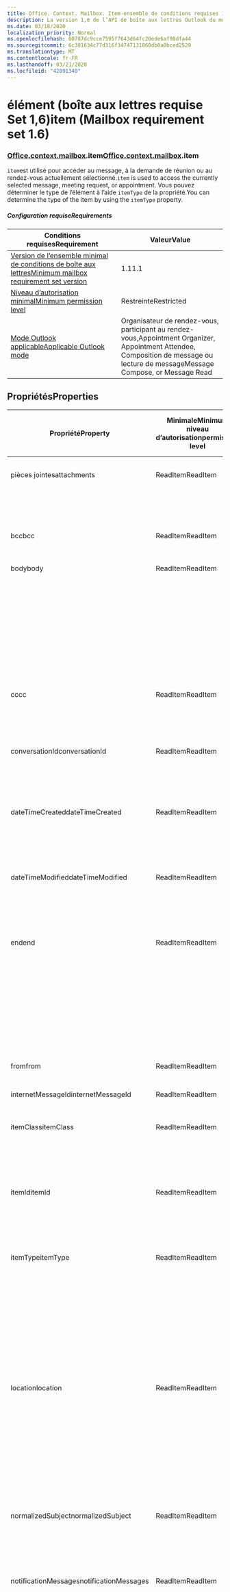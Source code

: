 ```yaml
---
title: Office. Context. Mailbox. Item-ensemble de conditions requises 1,6
description: La version 1,6 de l’API de boîte aux lettres Outlook du modèle objet d’élément.
ms.date: 03/18/2020
localization_priority: Normal
ms.openlocfilehash: 60787dc9cce7595f7643d64fc20ede6af98dfa44
ms.sourcegitcommit: 6c381634c77d316f34747131860db0a0bced2529
ms.translationtype: MT
ms.contentlocale: fr-FR
ms.lasthandoff: 03/21/2020
ms.locfileid: "42891340"
---
```

# <a name="item-mailbox-requirement-set-16"></a><span data-ttu-id="74478-103">élément (boîte aux lettres requise Set 1,6)</span><span class="sxs-lookup"><span data-stu-id="74478-103">item (Mailbox requirement set 1.6)</span></span>

### <a name="officecontextmailboxitem"></a><span data-ttu-id="74478-104">[Office](office.md)[.context](office.context.md)[.mailbox](office.context.mailbox.md).item</span><span class="sxs-lookup"><span data-stu-id="74478-104">[Office](office.md)[.context](office.context.md)[.mailbox](office.context.mailbox.md).item</span></span>

<span data-ttu-id="74478-105">`item`est utilisé pour accéder au message, à la demande de réunion ou au rendez-vous actuellement sélectionné.</span><span class="sxs-lookup"><span data-stu-id="74478-105">`item` is used to access the currently selected message, meeting request, or appointment.</span></span> <span data-ttu-id="74478-106">Vous pouvez déterminer le type de l’élément à l’aide `itemType` de la propriété.</span><span class="sxs-lookup"><span data-stu-id="74478-106">You can determine the type of the item by using the `itemType` property.</span></span>

##### <a name="requirements"></a><span data-ttu-id="74478-107">Configuration requise</span><span class="sxs-lookup"><span data-stu-id="74478-107">Requirements</span></span>

|<span data-ttu-id="74478-108">Conditions requises</span><span class="sxs-lookup"><span data-stu-id="74478-108">Requirement</span></span>|<span data-ttu-id="74478-109">Valeur</span><span class="sxs-lookup"><span data-stu-id="74478-109">Value</span></span>|
|---|---|
|[<span data-ttu-id="74478-110">Version de l’ensemble minimal de conditions de boîte aux lettres</span><span class="sxs-lookup"><span data-stu-id="74478-110">Minimum mailbox requirement set version</span></span>](../../requirement-sets/outlook-api-requirement-sets.md)|<span data-ttu-id="74478-111">1.1</span><span class="sxs-lookup"><span data-stu-id="74478-111">1.1</span></span>|
|[<span data-ttu-id="74478-112">Niveau d’autorisation minimal</span><span class="sxs-lookup"><span data-stu-id="74478-112">Minimum permission level</span></span>](../../../outlook/understanding-outlook-add-in-permissions.md)|<span data-ttu-id="74478-113">Restreinte</span><span class="sxs-lookup"><span data-stu-id="74478-113">Restricted</span></span>|
|[<span data-ttu-id="74478-114">Mode Outlook applicable</span><span class="sxs-lookup"><span data-stu-id="74478-114">Applicable Outlook mode</span></span>](../../../outlook/outlook-add-ins-overview.md#extension-points)|<span data-ttu-id="74478-115">Organisateur de rendez-vous, participant au rendez-vous,</span><span class="sxs-lookup"><span data-stu-id="74478-115">Appointment Organizer, Appointment Attendee,</span></span><br><span data-ttu-id="74478-116">Composition de message ou lecture de message</span><span class="sxs-lookup"><span data-stu-id="74478-116">Message Compose, or Message Read</span></span>|

## <a name="properties"></a><span data-ttu-id="74478-117">Propriétés</span><span class="sxs-lookup"><span data-stu-id="74478-117">Properties</span></span>

| <span data-ttu-id="74478-118">Propriété</span><span class="sxs-lookup"><span data-stu-id="74478-118">Property</span></span> | <span data-ttu-id="74478-119">Minimale</span><span class="sxs-lookup"><span data-stu-id="74478-119">Minimum</span></span><br><span data-ttu-id="74478-120">niveau d’autorisation</span><span class="sxs-lookup"><span data-stu-id="74478-120">permission level</span></span> | <span data-ttu-id="74478-121">Détails par mode</span><span class="sxs-lookup"><span data-stu-id="74478-121">Details by mode</span></span> | <span data-ttu-id="74478-122">Type de retour</span><span class="sxs-lookup"><span data-stu-id="74478-122">Return type</span></span> | <span data-ttu-id="74478-123">Minimale</span><span class="sxs-lookup"><span data-stu-id="74478-123">Minimum</span></span><br><span data-ttu-id="74478-124">ensemble de conditions requises</span><span class="sxs-lookup"><span data-stu-id="74478-124">requirement set</span></span> |
|---|---|---|---|:---:|
| <span data-ttu-id="74478-125">pièces jointes</span><span class="sxs-lookup"><span data-stu-id="74478-125">attachments</span></span> | <span data-ttu-id="74478-126">ReadItem</span><span class="sxs-lookup"><span data-stu-id="74478-126">ReadItem</span></span> | [<span data-ttu-id="74478-127">Participant à un rendez-vous</span><span class="sxs-lookup"><span data-stu-id="74478-127">Appointment Attendee</span></span>](/javascript/api/outlook/office.appointmentread?view=outlook-js-1.6#attachments) | <span data-ttu-id="74478-128">Array.<[AttachmentDetails](/javascript/api/outlook/office.attachmentdetails)></span><span class="sxs-lookup"><span data-stu-id="74478-128">Array.<[AttachmentDetails](/javascript/api/outlook/office.attachmentdetails)></span></span> | [<span data-ttu-id="74478-129">1.1</span><span class="sxs-lookup"><span data-stu-id="74478-129">1.1</span></span>](../requirement-set-1.1/outlook-requirement-set-1.1.md) |
| | | [<span data-ttu-id="74478-130">Lecture de message</span><span class="sxs-lookup"><span data-stu-id="74478-130">Message Read</span></span>](/javascript/api/outlook/office.messageread?view=outlook-js-1.6#attachments) | <span data-ttu-id="74478-131">Array.<[AttachmentDetails](/javascript/api/outlook/office.attachmentdetails)></span><span class="sxs-lookup"><span data-stu-id="74478-131">Array.<[AttachmentDetails](/javascript/api/outlook/office.attachmentdetails)></span></span> | [<span data-ttu-id="74478-132">1.1</span><span class="sxs-lookup"><span data-stu-id="74478-132">1.1</span></span>](../requirement-set-1.1/outlook-requirement-set-1.1.md) |
| <span data-ttu-id="74478-133">bcc</span><span class="sxs-lookup"><span data-stu-id="74478-133">bcc</span></span> | <span data-ttu-id="74478-134">ReadItem</span><span class="sxs-lookup"><span data-stu-id="74478-134">ReadItem</span></span> | [<span data-ttu-id="74478-135">Composition de message</span><span class="sxs-lookup"><span data-stu-id="74478-135">Message Compose</span></span>](/javascript/api/outlook/office.messagecompose?view=outlook-js-1.6#bcc) | [<span data-ttu-id="74478-136">Destinataires</span><span class="sxs-lookup"><span data-stu-id="74478-136">Recipients</span></span>](/javascript/api/outlook/office.recipients) | [<span data-ttu-id="74478-137">1.1</span><span class="sxs-lookup"><span data-stu-id="74478-137">1.1</span></span>](../requirement-set-1.1/outlook-requirement-set-1.1.md) |
| <span data-ttu-id="74478-138">body</span><span class="sxs-lookup"><span data-stu-id="74478-138">body</span></span> | <span data-ttu-id="74478-139">ReadItem</span><span class="sxs-lookup"><span data-stu-id="74478-139">ReadItem</span></span> | [<span data-ttu-id="74478-140">Organisateur de rendez-vous</span><span class="sxs-lookup"><span data-stu-id="74478-140">Appointment Organizer</span></span>](/javascript/api/outlook/office.appointmentcompose?view=outlook-js-1.6#body) | [<span data-ttu-id="74478-141">Corps</span><span class="sxs-lookup"><span data-stu-id="74478-141">Body</span></span>](/javascript/api/outlook/office.body) | [<span data-ttu-id="74478-142">1.1</span><span class="sxs-lookup"><span data-stu-id="74478-142">1.1</span></span>](../requirement-set-1.1/outlook-requirement-set-1.1.md) |
| | | [<span data-ttu-id="74478-143">Participant à un rendez-vous</span><span class="sxs-lookup"><span data-stu-id="74478-143">Appointment Attendee</span></span>](/javascript/api/outlook/office.appointmentread?view=outlook-js-1.6#body) | [<span data-ttu-id="74478-144">Corps</span><span class="sxs-lookup"><span data-stu-id="74478-144">Body</span></span>](/javascript/api/outlook/office.body) | [<span data-ttu-id="74478-145">1.1</span><span class="sxs-lookup"><span data-stu-id="74478-145">1.1</span></span>](../requirement-set-1.1/outlook-requirement-set-1.1.md) |
| | | [<span data-ttu-id="74478-146">Composition de message</span><span class="sxs-lookup"><span data-stu-id="74478-146">Message Compose</span></span>](/javascript/api/outlook/office.messagecompose?view=outlook-js-1.6#body) | [<span data-ttu-id="74478-147">Corps</span><span class="sxs-lookup"><span data-stu-id="74478-147">Body</span></span>](/javascript/api/outlook/office.body) | [<span data-ttu-id="74478-148">1.1</span><span class="sxs-lookup"><span data-stu-id="74478-148">1.1</span></span>](../requirement-set-1.1/outlook-requirement-set-1.1.md) |
| | | [<span data-ttu-id="74478-149">Lecture de message</span><span class="sxs-lookup"><span data-stu-id="74478-149">Message Read</span></span>](/javascript/api/outlook/office.messageread?view=outlook-js-1.6#body) | [<span data-ttu-id="74478-150">Corps</span><span class="sxs-lookup"><span data-stu-id="74478-150">Body</span></span>](/javascript/api/outlook/office.body) | [<span data-ttu-id="74478-151">1.1</span><span class="sxs-lookup"><span data-stu-id="74478-151">1.1</span></span>](../requirement-set-1.1/outlook-requirement-set-1.1.md) |
| <span data-ttu-id="74478-152">cc</span><span class="sxs-lookup"><span data-stu-id="74478-152">cc</span></span> | <span data-ttu-id="74478-153">ReadItem</span><span class="sxs-lookup"><span data-stu-id="74478-153">ReadItem</span></span> | [<span data-ttu-id="74478-154">Composition de message</span><span class="sxs-lookup"><span data-stu-id="74478-154">Message Compose</span></span>](/javascript/api/outlook/office.messagecompose?view=outlook-js-1.6#cc) | [<span data-ttu-id="74478-155">Destinataires</span><span class="sxs-lookup"><span data-stu-id="74478-155">Recipients</span></span>](/javascript/api/outlook/office.recipients) | [<span data-ttu-id="74478-156">1.1</span><span class="sxs-lookup"><span data-stu-id="74478-156">1.1</span></span>](../requirement-set-1.1/outlook-requirement-set-1.1.md) |
| | | [<span data-ttu-id="74478-157">Lecture de message</span><span class="sxs-lookup"><span data-stu-id="74478-157">Message Read</span></span>](/javascript/api/outlook/office.messageread?view=outlook-js-1.6#cc) | <span data-ttu-id="74478-158">Tableau. <[EmailAddressDetails](/javascript/api/outlook/office.emailaddressdetails)></span><span class="sxs-lookup"><span data-stu-id="74478-158">Array.<[EmailAddressDetails](/javascript/api/outlook/office.emailaddressdetails)></span></span> | [<span data-ttu-id="74478-159">1.1</span><span class="sxs-lookup"><span data-stu-id="74478-159">1.1</span></span>](../requirement-set-1.1/outlook-requirement-set-1.1.md) |
| <span data-ttu-id="74478-160">conversationId</span><span class="sxs-lookup"><span data-stu-id="74478-160">conversationId</span></span> | <span data-ttu-id="74478-161">ReadItem</span><span class="sxs-lookup"><span data-stu-id="74478-161">ReadItem</span></span> | [<span data-ttu-id="74478-162">Composition de message</span><span class="sxs-lookup"><span data-stu-id="74478-162">Message Compose</span></span>](/javascript/api/outlook/office.messagecompose?view=outlook-js-1.6#conversationid) | <span data-ttu-id="74478-163">String</span><span class="sxs-lookup"><span data-stu-id="74478-163">String</span></span> | [<span data-ttu-id="74478-164">1.1</span><span class="sxs-lookup"><span data-stu-id="74478-164">1.1</span></span>](../requirement-set-1.1/outlook-requirement-set-1.1.md) |
| | | [<span data-ttu-id="74478-165">Lecture de message</span><span class="sxs-lookup"><span data-stu-id="74478-165">Message Read</span></span>](/javascript/api/outlook/office.messageread?view=outlook-js-1.6#conversationid) | <span data-ttu-id="74478-166">String</span><span class="sxs-lookup"><span data-stu-id="74478-166">String</span></span> | [<span data-ttu-id="74478-167">1.1</span><span class="sxs-lookup"><span data-stu-id="74478-167">1.1</span></span>](../requirement-set-1.1/outlook-requirement-set-1.1.md) |
| <span data-ttu-id="74478-168">dateTimeCreated</span><span class="sxs-lookup"><span data-stu-id="74478-168">dateTimeCreated</span></span> | <span data-ttu-id="74478-169">ReadItem</span><span class="sxs-lookup"><span data-stu-id="74478-169">ReadItem</span></span> | [<span data-ttu-id="74478-170">Participant à un rendez-vous</span><span class="sxs-lookup"><span data-stu-id="74478-170">Appointment Attendee</span></span>](/javascript/api/outlook/office.appointmentread?view=outlook-js-1.6#datetimecreated) | <span data-ttu-id="74478-171">Date</span><span class="sxs-lookup"><span data-stu-id="74478-171">Date</span></span> | [<span data-ttu-id="74478-172">1.1</span><span class="sxs-lookup"><span data-stu-id="74478-172">1.1</span></span>](../requirement-set-1.1/outlook-requirement-set-1.1.md) |
| | | [<span data-ttu-id="74478-173">Lecture de message</span><span class="sxs-lookup"><span data-stu-id="74478-173">Message Read</span></span>](/javascript/api/outlook/office.messageread?view=outlook-js-1.6#datetimecreated) | <span data-ttu-id="74478-174">Date</span><span class="sxs-lookup"><span data-stu-id="74478-174">Date</span></span> | [<span data-ttu-id="74478-175">1.1</span><span class="sxs-lookup"><span data-stu-id="74478-175">1.1</span></span>](../requirement-set-1.1/outlook-requirement-set-1.1.md) |
| <span data-ttu-id="74478-176">dateTimeModified</span><span class="sxs-lookup"><span data-stu-id="74478-176">dateTimeModified</span></span> | <span data-ttu-id="74478-177">ReadItem</span><span class="sxs-lookup"><span data-stu-id="74478-177">ReadItem</span></span> | [<span data-ttu-id="74478-178">Participant à un rendez-vous</span><span class="sxs-lookup"><span data-stu-id="74478-178">Appointment Attendee</span></span>](/javascript/api/outlook/office.appointmentread?view=outlook-js-1.6#datetimemodified) | <span data-ttu-id="74478-179">Date</span><span class="sxs-lookup"><span data-stu-id="74478-179">Date</span></span> | [<span data-ttu-id="74478-180">1.1</span><span class="sxs-lookup"><span data-stu-id="74478-180">1.1</span></span>](../requirement-set-1.1/outlook-requirement-set-1.1.md) |
| | | [<span data-ttu-id="74478-181">Lecture de message</span><span class="sxs-lookup"><span data-stu-id="74478-181">Message Read</span></span>](/javascript/api/outlook/office.messageread?view=outlook-js-1.6#datetimemodified) | <span data-ttu-id="74478-182">Date</span><span class="sxs-lookup"><span data-stu-id="74478-182">Date</span></span> | [<span data-ttu-id="74478-183">1.1</span><span class="sxs-lookup"><span data-stu-id="74478-183">1.1</span></span>](../requirement-set-1.1/outlook-requirement-set-1.1.md) |
| <span data-ttu-id="74478-184">end</span><span class="sxs-lookup"><span data-stu-id="74478-184">end</span></span> | <span data-ttu-id="74478-185">ReadItem</span><span class="sxs-lookup"><span data-stu-id="74478-185">ReadItem</span></span> | [<span data-ttu-id="74478-186">Organisateur de rendez-vous</span><span class="sxs-lookup"><span data-stu-id="74478-186">Appointment Organizer</span></span>](/javascript/api/outlook/office.appointmentcompose?view=outlook-js-1.6#end) | [<span data-ttu-id="74478-187">Time</span><span class="sxs-lookup"><span data-stu-id="74478-187">Time</span></span>](/javascript/api/outlook/office.time) | [<span data-ttu-id="74478-188">1.1</span><span class="sxs-lookup"><span data-stu-id="74478-188">1.1</span></span>](../requirement-set-1.1/outlook-requirement-set-1.1.md) |
| | | [<span data-ttu-id="74478-189">Participant à un rendez-vous</span><span class="sxs-lookup"><span data-stu-id="74478-189">Appointment Attendee</span></span>](/javascript/api/outlook/office.appointmentread?view=outlook-js-1.6#end) | <span data-ttu-id="74478-190">Date</span><span class="sxs-lookup"><span data-stu-id="74478-190">Date</span></span> | [<span data-ttu-id="74478-191">1.1</span><span class="sxs-lookup"><span data-stu-id="74478-191">1.1</span></span>](../requirement-set-1.1/outlook-requirement-set-1.1.md) |
| | | [<span data-ttu-id="74478-192">Lecture de message</span><span class="sxs-lookup"><span data-stu-id="74478-192">Message Read</span></span>](/javascript/api/outlook/office.messageread?view=outlook-js-1.6#end)<br><span data-ttu-id="74478-193">(Demande de réunion)</span><span class="sxs-lookup"><span data-stu-id="74478-193">(Meeting Request)</span></span> | <span data-ttu-id="74478-194">Date</span><span class="sxs-lookup"><span data-stu-id="74478-194">Date</span></span> | [<span data-ttu-id="74478-195">1.1</span><span class="sxs-lookup"><span data-stu-id="74478-195">1.1</span></span>](../requirement-set-1.1/outlook-requirement-set-1.1.md) |
| <span data-ttu-id="74478-196">from</span><span class="sxs-lookup"><span data-stu-id="74478-196">from</span></span> | <span data-ttu-id="74478-197">ReadItem</span><span class="sxs-lookup"><span data-stu-id="74478-197">ReadItem</span></span> | [<span data-ttu-id="74478-198">Lecture de message</span><span class="sxs-lookup"><span data-stu-id="74478-198">Message Read</span></span>](/javascript/api/outlook/office.messageread?view=outlook-js-1.6#from) | [<span data-ttu-id="74478-199">EmailAddressDetails</span><span class="sxs-lookup"><span data-stu-id="74478-199">EmailAddressDetails</span></span>](/javascript/api/outlook/office.emailaddressdetails) | [<span data-ttu-id="74478-200">1.1</span><span class="sxs-lookup"><span data-stu-id="74478-200">1.1</span></span>](../requirement-set-1.1/outlook-requirement-set-1.1.md) |
| <span data-ttu-id="74478-201">internetMessageId</span><span class="sxs-lookup"><span data-stu-id="74478-201">internetMessageId</span></span> | <span data-ttu-id="74478-202">ReadItem</span><span class="sxs-lookup"><span data-stu-id="74478-202">ReadItem</span></span> | [<span data-ttu-id="74478-203">Lecture de message</span><span class="sxs-lookup"><span data-stu-id="74478-203">Message Read</span></span>](/javascript/api/outlook/office.messageread?view=outlook-js-1.6#internetmessageid) | <span data-ttu-id="74478-204">String</span><span class="sxs-lookup"><span data-stu-id="74478-204">String</span></span> | [<span data-ttu-id="74478-205">1.1</span><span class="sxs-lookup"><span data-stu-id="74478-205">1.1</span></span>](../requirement-set-1.1/outlook-requirement-set-1.1.md) |
| <span data-ttu-id="74478-206">itemClass</span><span class="sxs-lookup"><span data-stu-id="74478-206">itemClass</span></span> | <span data-ttu-id="74478-207">ReadItem</span><span class="sxs-lookup"><span data-stu-id="74478-207">ReadItem</span></span> | [<span data-ttu-id="74478-208">Participant à un rendez-vous</span><span class="sxs-lookup"><span data-stu-id="74478-208">Appointment Attendee</span></span>](/javascript/api/outlook/office.appointmentread?view=outlook-js-1.6#itemclass) | <span data-ttu-id="74478-209">String</span><span class="sxs-lookup"><span data-stu-id="74478-209">String</span></span> | [<span data-ttu-id="74478-210">1.1</span><span class="sxs-lookup"><span data-stu-id="74478-210">1.1</span></span>](../requirement-set-1.1/outlook-requirement-set-1.1.md) |
| | | [<span data-ttu-id="74478-211">Lecture de message</span><span class="sxs-lookup"><span data-stu-id="74478-211">Message Read</span></span>](/javascript/api/outlook/office.messageread?view=outlook-js-1.6#itemclass) | <span data-ttu-id="74478-212">String</span><span class="sxs-lookup"><span data-stu-id="74478-212">String</span></span> | [<span data-ttu-id="74478-213">1.1</span><span class="sxs-lookup"><span data-stu-id="74478-213">1.1</span></span>](../requirement-set-1.1/outlook-requirement-set-1.1.md) |
| <span data-ttu-id="74478-214">itemId</span><span class="sxs-lookup"><span data-stu-id="74478-214">itemId</span></span> | <span data-ttu-id="74478-215">ReadItem</span><span class="sxs-lookup"><span data-stu-id="74478-215">ReadItem</span></span> | [<span data-ttu-id="74478-216">Participant à un rendez-vous</span><span class="sxs-lookup"><span data-stu-id="74478-216">Appointment Attendee</span></span>](/javascript/api/outlook/office.appointmentread?view=outlook-js-1.6#itemid) | <span data-ttu-id="74478-217">String</span><span class="sxs-lookup"><span data-stu-id="74478-217">String</span></span> | [<span data-ttu-id="74478-218">1.1</span><span class="sxs-lookup"><span data-stu-id="74478-218">1.1</span></span>](../requirement-set-1.1/outlook-requirement-set-1.1.md) |
| | | [<span data-ttu-id="74478-219">Lecture de message</span><span class="sxs-lookup"><span data-stu-id="74478-219">Message Read</span></span>](/javascript/api/outlook/office.messageread?view=outlook-js-1.6#itemid) | <span data-ttu-id="74478-220">String</span><span class="sxs-lookup"><span data-stu-id="74478-220">String</span></span> | [<span data-ttu-id="74478-221">1.1</span><span class="sxs-lookup"><span data-stu-id="74478-221">1.1</span></span>](../requirement-set-1.1/outlook-requirement-set-1.1.md) |
| <span data-ttu-id="74478-222">itemType</span><span class="sxs-lookup"><span data-stu-id="74478-222">itemType</span></span> | <span data-ttu-id="74478-223">ReadItem</span><span class="sxs-lookup"><span data-stu-id="74478-223">ReadItem</span></span> | [<span data-ttu-id="74478-224">Organisateur de rendez-vous</span><span class="sxs-lookup"><span data-stu-id="74478-224">Appointment Organizer</span></span>](/javascript/api/outlook/office.appointmentcompose?view=outlook-js-1.6#itemtype) | [<span data-ttu-id="74478-225">MailboxEnums. ItemType</span><span class="sxs-lookup"><span data-stu-id="74478-225">MailboxEnums.ItemType</span></span>](/javascript/api/outlook/office.mailboxenums.itemtype) | [<span data-ttu-id="74478-226">1.1</span><span class="sxs-lookup"><span data-stu-id="74478-226">1.1</span></span>](../requirement-set-1.1/outlook-requirement-set-1.1.md) |
| | | [<span data-ttu-id="74478-227">Participant à un rendez-vous</span><span class="sxs-lookup"><span data-stu-id="74478-227">Appointment Attendee</span></span>](/javascript/api/outlook/office.appointmentread?view=outlook-js-1.6#itemtype) | [<span data-ttu-id="74478-228">MailboxEnums. ItemType</span><span class="sxs-lookup"><span data-stu-id="74478-228">MailboxEnums.ItemType</span></span>](/javascript/api/outlook/office.mailboxenums.itemtype) | [<span data-ttu-id="74478-229">1.1</span><span class="sxs-lookup"><span data-stu-id="74478-229">1.1</span></span>](../requirement-set-1.1/outlook-requirement-set-1.1.md) |
| | | [<span data-ttu-id="74478-230">Composition de message</span><span class="sxs-lookup"><span data-stu-id="74478-230">Message Compose</span></span>](/javascript/api/outlook/office.messagecompose?view=outlook-js-1.6#itemtype) | [<span data-ttu-id="74478-231">MailboxEnums. ItemType</span><span class="sxs-lookup"><span data-stu-id="74478-231">MailboxEnums.ItemType</span></span>](/javascript/api/outlook/office.mailboxenums.itemtype) | [<span data-ttu-id="74478-232">1.1</span><span class="sxs-lookup"><span data-stu-id="74478-232">1.1</span></span>](../requirement-set-1.1/outlook-requirement-set-1.1.md) |
| | | [<span data-ttu-id="74478-233">Lecture de message</span><span class="sxs-lookup"><span data-stu-id="74478-233">Message Read</span></span>](/javascript/api/outlook/office.messageread?view=outlook-js-1.6#itemtype) | [<span data-ttu-id="74478-234">MailboxEnums. ItemType</span><span class="sxs-lookup"><span data-stu-id="74478-234">MailboxEnums.ItemType</span></span>](/javascript/api/outlook/office.mailboxenums.itemtype) | [<span data-ttu-id="74478-235">1.1</span><span class="sxs-lookup"><span data-stu-id="74478-235">1.1</span></span>](../requirement-set-1.1/outlook-requirement-set-1.1.md) |
| <span data-ttu-id="74478-236">location</span><span class="sxs-lookup"><span data-stu-id="74478-236">location</span></span> | <span data-ttu-id="74478-237">ReadItem</span><span class="sxs-lookup"><span data-stu-id="74478-237">ReadItem</span></span> | [<span data-ttu-id="74478-238">Organisateur de rendez-vous</span><span class="sxs-lookup"><span data-stu-id="74478-238">Appointment Organizer</span></span>](/javascript/api/outlook/office.appointmentcompose?view=outlook-js-1.6#location) | [<span data-ttu-id="74478-239">Location</span><span class="sxs-lookup"><span data-stu-id="74478-239">Location</span></span>](/javascript/api/outlook/office.location) | [<span data-ttu-id="74478-240">1.1</span><span class="sxs-lookup"><span data-stu-id="74478-240">1.1</span></span>](../requirement-set-1.1/outlook-requirement-set-1.1.md) |
| | | [<span data-ttu-id="74478-241">Participant à un rendez-vous</span><span class="sxs-lookup"><span data-stu-id="74478-241">Appointment Attendee</span></span>](/javascript/api/outlook/office.appointmentread?view=outlook-js-1.6#location) | <span data-ttu-id="74478-242">String</span><span class="sxs-lookup"><span data-stu-id="74478-242">String</span></span> | [<span data-ttu-id="74478-243">1.1</span><span class="sxs-lookup"><span data-stu-id="74478-243">1.1</span></span>](../requirement-set-1.1/outlook-requirement-set-1.1.md) |
| | | [<span data-ttu-id="74478-244">Lecture de message</span><span class="sxs-lookup"><span data-stu-id="74478-244">Message Read</span></span>](/javascript/api/outlook/office.messageread?view=outlook-js-1.6#location)<br><span data-ttu-id="74478-245">(Demande de réunion)</span><span class="sxs-lookup"><span data-stu-id="74478-245">(Meeting Request)</span></span> | <span data-ttu-id="74478-246">String</span><span class="sxs-lookup"><span data-stu-id="74478-246">String</span></span> | [<span data-ttu-id="74478-247">1.1</span><span class="sxs-lookup"><span data-stu-id="74478-247">1.1</span></span>](../requirement-set-1.1/outlook-requirement-set-1.1.md) |
| <span data-ttu-id="74478-248">normalizedSubject</span><span class="sxs-lookup"><span data-stu-id="74478-248">normalizedSubject</span></span> | <span data-ttu-id="74478-249">ReadItem</span><span class="sxs-lookup"><span data-stu-id="74478-249">ReadItem</span></span> | [<span data-ttu-id="74478-250">Participant à un rendez-vous</span><span class="sxs-lookup"><span data-stu-id="74478-250">Appointment Attendee</span></span>](/javascript/api/outlook/office.appointmentread?view=outlook-js-1.6#normalizedsubject) | <span data-ttu-id="74478-251">String</span><span class="sxs-lookup"><span data-stu-id="74478-251">String</span></span> | [<span data-ttu-id="74478-252">1.1</span><span class="sxs-lookup"><span data-stu-id="74478-252">1.1</span></span>](../requirement-set-1.1/outlook-requirement-set-1.1.md) |
| | | [<span data-ttu-id="74478-253">Lecture de message</span><span class="sxs-lookup"><span data-stu-id="74478-253">Message Read</span></span>](/javascript/api/outlook/office.messageread?view=outlook-js-1.6#normalizedsubject) | <span data-ttu-id="74478-254">String</span><span class="sxs-lookup"><span data-stu-id="74478-254">String</span></span> | [<span data-ttu-id="74478-255">1.1</span><span class="sxs-lookup"><span data-stu-id="74478-255">1.1</span></span>](../requirement-set-1.1/outlook-requirement-set-1.1.md) |
| <span data-ttu-id="74478-256">notificationMessages</span><span class="sxs-lookup"><span data-stu-id="74478-256">notificationMessages</span></span> | <span data-ttu-id="74478-257">ReadItem</span><span class="sxs-lookup"><span data-stu-id="74478-257">ReadItem</span></span> | [<span data-ttu-id="74478-258">Organisateur de rendez-vous</span><span class="sxs-lookup"><span data-stu-id="74478-258">Appointment Organizer</span></span>](/javascript/api/outlook/office.appointmentcompose?view=outlook-js-1.6#notificationmessages) | [<span data-ttu-id="74478-259">NotificationMessages</span><span class="sxs-lookup"><span data-stu-id="74478-259">NotificationMessages</span></span>](/javascript/api/outlook/office.notificationmessages) | [<span data-ttu-id="74478-260">1.3</span><span class="sxs-lookup"><span data-stu-id="74478-260">1.3</span></span>](../requirement-set-1.3/outlook-requirement-set-1.3.md) |
| | | [<span data-ttu-id="74478-261">Participant à un rendez-vous</span><span class="sxs-lookup"><span data-stu-id="74478-261">Appointment Attendee</span></span>](/javascript/api/outlook/office.appointmentread?view=outlook-js-1.6#notificationmessages) | [<span data-ttu-id="74478-262">NotificationMessages</span><span class="sxs-lookup"><span data-stu-id="74478-262">NotificationMessages</span></span>](/javascript/api/outlook/office.notificationmessages) | [<span data-ttu-id="74478-263">1.3</span><span class="sxs-lookup"><span data-stu-id="74478-263">1.3</span></span>](../requirement-set-1.3/outlook-requirement-set-1.3.md) |
| | | [<span data-ttu-id="74478-264">Composition de message</span><span class="sxs-lookup"><span data-stu-id="74478-264">Message Compose</span></span>](/javascript/api/outlook/office.messagecompose?view=outlook-js-1.6#notificationmessages) | [<span data-ttu-id="74478-265">NotificationMessages</span><span class="sxs-lookup"><span data-stu-id="74478-265">NotificationMessages</span></span>](/javascript/api/outlook/office.notificationmessages) | [<span data-ttu-id="74478-266">1.3</span><span class="sxs-lookup"><span data-stu-id="74478-266">1.3</span></span>](../requirement-set-1.3/outlook-requirement-set-1.3.md) |
| | | [<span data-ttu-id="74478-267">Lecture de message</span><span class="sxs-lookup"><span data-stu-id="74478-267">Message Read</span></span>](/javascript/api/outlook/office.messageread?view=outlook-js-1.6#notificationmessages) | [<span data-ttu-id="74478-268">NotificationMessages</span><span class="sxs-lookup"><span data-stu-id="74478-268">NotificationMessages</span></span>](/javascript/api/outlook/office.notificationmessages) | [<span data-ttu-id="74478-269">1.3</span><span class="sxs-lookup"><span data-stu-id="74478-269">1.3</span></span>](../requirement-set-1.3/outlook-requirement-set-1.3.md) |
| <span data-ttu-id="74478-270">optionalAttendees</span><span class="sxs-lookup"><span data-stu-id="74478-270">optionalAttendees</span></span> | <span data-ttu-id="74478-271">ReadItem</span><span class="sxs-lookup"><span data-stu-id="74478-271">ReadItem</span></span> | [<span data-ttu-id="74478-272">Organisateur de rendez-vous</span><span class="sxs-lookup"><span data-stu-id="74478-272">Appointment Organizer</span></span>](/javascript/api/outlook/office.appointmentcompose?view=outlook-js-1.6#optionalattendees) | [<span data-ttu-id="74478-273">Destinataires</span><span class="sxs-lookup"><span data-stu-id="74478-273">Recipients</span></span>](/javascript/api/outlook/office.recipients) | [<span data-ttu-id="74478-274">1.1</span><span class="sxs-lookup"><span data-stu-id="74478-274">1.1</span></span>](../requirement-set-1.1/outlook-requirement-set-1.1.md) |
| | | [<span data-ttu-id="74478-275">Participant à un rendez-vous</span><span class="sxs-lookup"><span data-stu-id="74478-275">Appointment Attendee</span></span>](/javascript/api/outlook/office.appointmentread?view=outlook-js-1.6#optionalattendees) | <span data-ttu-id="74478-276">Tableau. <[EmailAddressDetails](/javascript/api/outlook/office.emailaddressdetails)></span><span class="sxs-lookup"><span data-stu-id="74478-276">Array.<[EmailAddressDetails](/javascript/api/outlook/office.emailaddressdetails)></span></span> | [<span data-ttu-id="74478-277">1.1</span><span class="sxs-lookup"><span data-stu-id="74478-277">1.1</span></span>](../requirement-set-1.1/outlook-requirement-set-1.1.md) |
| <span data-ttu-id="74478-278">organizer</span><span class="sxs-lookup"><span data-stu-id="74478-278">organizer</span></span> | <span data-ttu-id="74478-279">ReadItem</span><span class="sxs-lookup"><span data-stu-id="74478-279">ReadItem</span></span> | [<span data-ttu-id="74478-280">Participant à un rendez-vous</span><span class="sxs-lookup"><span data-stu-id="74478-280">Appointment Attendee</span></span>](/javascript/api/outlook/office.appointmentread?view=outlook-js-1.6#organizer) | [<span data-ttu-id="74478-281">EmailAddressDetails</span><span class="sxs-lookup"><span data-stu-id="74478-281">EmailAddressDetails</span></span>](/javascript/api/outlook/office.emailaddressdetails) | [<span data-ttu-id="74478-282">1.1</span><span class="sxs-lookup"><span data-stu-id="74478-282">1.1</span></span>](../requirement-set-1.1/outlook-requirement-set-1.1.md) |
| <span data-ttu-id="74478-283">requiredAttendees</span><span class="sxs-lookup"><span data-stu-id="74478-283">requiredAttendees</span></span> | <span data-ttu-id="74478-284">ReadItem</span><span class="sxs-lookup"><span data-stu-id="74478-284">ReadItem</span></span> | [<span data-ttu-id="74478-285">Organisateur de rendez-vous</span><span class="sxs-lookup"><span data-stu-id="74478-285">Appointment Organizer</span></span>](/javascript/api/outlook/office.appointmentcompose?view=outlook-js-1.6#requiredattendees) | [<span data-ttu-id="74478-286">Destinataires</span><span class="sxs-lookup"><span data-stu-id="74478-286">Recipients</span></span>](/javascript/api/outlook/office.recipients) | [<span data-ttu-id="74478-287">1.1</span><span class="sxs-lookup"><span data-stu-id="74478-287">1.1</span></span>](../requirement-set-1.1/outlook-requirement-set-1.1.md) |
| | | [<span data-ttu-id="74478-288">Participant à un rendez-vous</span><span class="sxs-lookup"><span data-stu-id="74478-288">Appointment Attendee</span></span>](/javascript/api/outlook/office.appointmentread?view=outlook-js-1.6#requiredattendees) | <span data-ttu-id="74478-289">Tableau. <[EmailAddressDetails](/javascript/api/outlook/office.emailaddressdetails)></span><span class="sxs-lookup"><span data-stu-id="74478-289">Array.<[EmailAddressDetails](/javascript/api/outlook/office.emailaddressdetails)></span></span> | [<span data-ttu-id="74478-290">1.1</span><span class="sxs-lookup"><span data-stu-id="74478-290">1.1</span></span>](../requirement-set-1.1/outlook-requirement-set-1.1.md) |
| <span data-ttu-id="74478-291">expéditeur</span><span class="sxs-lookup"><span data-stu-id="74478-291">sender</span></span> | <span data-ttu-id="74478-292">ReadItem</span><span class="sxs-lookup"><span data-stu-id="74478-292">ReadItem</span></span> | [<span data-ttu-id="74478-293">Lecture de message</span><span class="sxs-lookup"><span data-stu-id="74478-293">Message Read</span></span>](/javascript/api/outlook/office.messageread?view=outlook-js-1.6#sender) | [<span data-ttu-id="74478-294">EmailAddressDetails</span><span class="sxs-lookup"><span data-stu-id="74478-294">EmailAddressDetails</span></span>](/javascript/api/outlook/office.emailaddressdetails) | [<span data-ttu-id="74478-295">1.1</span><span class="sxs-lookup"><span data-stu-id="74478-295">1.1</span></span>](../requirement-set-1.1/outlook-requirement-set-1.1.md) |
| <span data-ttu-id="74478-296">start</span><span class="sxs-lookup"><span data-stu-id="74478-296">start</span></span> | <span data-ttu-id="74478-297">ReadItem</span><span class="sxs-lookup"><span data-stu-id="74478-297">ReadItem</span></span> | [<span data-ttu-id="74478-298">Organisateur de rendez-vous</span><span class="sxs-lookup"><span data-stu-id="74478-298">Appointment Organizer</span></span>](/javascript/api/outlook/office.appointmentcompose?view=outlook-js-1.6#start) | [<span data-ttu-id="74478-299">Time</span><span class="sxs-lookup"><span data-stu-id="74478-299">Time</span></span>](/javascript/api/outlook/office.time) | [<span data-ttu-id="74478-300">1.1</span><span class="sxs-lookup"><span data-stu-id="74478-300">1.1</span></span>](../requirement-set-1.1/outlook-requirement-set-1.1.md) |
| | | [<span data-ttu-id="74478-301">Participant à un rendez-vous</span><span class="sxs-lookup"><span data-stu-id="74478-301">Appointment Attendee</span></span>](/javascript/api/outlook/office.appointmentread?view=outlook-js-1.6#start) | <span data-ttu-id="74478-302">Date</span><span class="sxs-lookup"><span data-stu-id="74478-302">Date</span></span> | [<span data-ttu-id="74478-303">1.1</span><span class="sxs-lookup"><span data-stu-id="74478-303">1.1</span></span>](../requirement-set-1.1/outlook-requirement-set-1.1.md) |
| | | [<span data-ttu-id="74478-304">Lecture de message</span><span class="sxs-lookup"><span data-stu-id="74478-304">Message Read</span></span>](/javascript/api/outlook/office.messageread?view=outlook-js-1.6#start)<br><span data-ttu-id="74478-305">(Demande de réunion)</span><span class="sxs-lookup"><span data-stu-id="74478-305">(Meeting Request)</span></span> | <span data-ttu-id="74478-306">Date</span><span class="sxs-lookup"><span data-stu-id="74478-306">Date</span></span> | [<span data-ttu-id="74478-307">1.1</span><span class="sxs-lookup"><span data-stu-id="74478-307">1.1</span></span>](../requirement-set-1.1/outlook-requirement-set-1.1.md) |
| <span data-ttu-id="74478-308">subject</span><span class="sxs-lookup"><span data-stu-id="74478-308">subject</span></span> | <span data-ttu-id="74478-309">ReadItem</span><span class="sxs-lookup"><span data-stu-id="74478-309">ReadItem</span></span> | [<span data-ttu-id="74478-310">Organisateur de rendez-vous</span><span class="sxs-lookup"><span data-stu-id="74478-310">Appointment Organizer</span></span>](/javascript/api/outlook/office.appointmentcompose?view=outlook-js-1.6#subject) | [<span data-ttu-id="74478-311">Subject</span><span class="sxs-lookup"><span data-stu-id="74478-311">Subject</span></span>](/javascript/api/outlook/office.subject) | [<span data-ttu-id="74478-312">1.1</span><span class="sxs-lookup"><span data-stu-id="74478-312">1.1</span></span>](../requirement-set-1.1/outlook-requirement-set-1.1.md) |
| | | [<span data-ttu-id="74478-313">Participant à un rendez-vous</span><span class="sxs-lookup"><span data-stu-id="74478-313">Appointment Attendee</span></span>](/javascript/api/outlook/office.appointmentread?view=outlook-js-1.6#subject) | <span data-ttu-id="74478-314">String</span><span class="sxs-lookup"><span data-stu-id="74478-314">String</span></span> | [<span data-ttu-id="74478-315">1.1</span><span class="sxs-lookup"><span data-stu-id="74478-315">1.1</span></span>](../requirement-set-1.1/outlook-requirement-set-1.1.md) |
| | | [<span data-ttu-id="74478-316">Composition de message</span><span class="sxs-lookup"><span data-stu-id="74478-316">Message Compose</span></span>](/javascript/api/outlook/office.messagecompose?view=outlook-js-1.6#subject) | [<span data-ttu-id="74478-317">Subject</span><span class="sxs-lookup"><span data-stu-id="74478-317">Subject</span></span>](/javascript/api/outlook/office.subject) | [<span data-ttu-id="74478-318">1.1</span><span class="sxs-lookup"><span data-stu-id="74478-318">1.1</span></span>](../requirement-set-1.1/outlook-requirement-set-1.1.md) |
| | | [<span data-ttu-id="74478-319">Lecture de message</span><span class="sxs-lookup"><span data-stu-id="74478-319">Message Read</span></span>](/javascript/api/outlook/office.messageread?view=outlook-js-1.6#subject) | <span data-ttu-id="74478-320">String</span><span class="sxs-lookup"><span data-stu-id="74478-320">String</span></span> | [<span data-ttu-id="74478-321">1.1</span><span class="sxs-lookup"><span data-stu-id="74478-321">1.1</span></span>](../requirement-set-1.1/outlook-requirement-set-1.1.md) |
| <span data-ttu-id="74478-322">à</span><span class="sxs-lookup"><span data-stu-id="74478-322">to</span></span> | <span data-ttu-id="74478-323">ReadItem</span><span class="sxs-lookup"><span data-stu-id="74478-323">ReadItem</span></span> | [<span data-ttu-id="74478-324">Composition de message</span><span class="sxs-lookup"><span data-stu-id="74478-324">Message Compose</span></span>](/javascript/api/outlook/office.messagecompose?view=outlook-js-1.6#to) | [<span data-ttu-id="74478-325">Destinataires</span><span class="sxs-lookup"><span data-stu-id="74478-325">Recipients</span></span>](/javascript/api/outlook/office.recipients) | [<span data-ttu-id="74478-326">1.1</span><span class="sxs-lookup"><span data-stu-id="74478-326">1.1</span></span>](../requirement-set-1.1/outlook-requirement-set-1.1.md) |
| | | [<span data-ttu-id="74478-327">Lecture de message</span><span class="sxs-lookup"><span data-stu-id="74478-327">Message Read</span></span>](/javascript/api/outlook/office.messageread?view=outlook-js-1.6#to) | <span data-ttu-id="74478-328">Tableau. <[EmailAddressDetails](/javascript/api/outlook/office.emailaddressdetails)></span><span class="sxs-lookup"><span data-stu-id="74478-328">Array.<[EmailAddressDetails](/javascript/api/outlook/office.emailaddressdetails)></span></span> | [<span data-ttu-id="74478-329">1.1</span><span class="sxs-lookup"><span data-stu-id="74478-329">1.1</span></span>](../requirement-set-1.1/outlook-requirement-set-1.1.md) |

## <a name="methods"></a><span data-ttu-id="74478-330">Méthodes</span><span class="sxs-lookup"><span data-stu-id="74478-330">Methods</span></span>

| <span data-ttu-id="74478-331">Méthode</span><span class="sxs-lookup"><span data-stu-id="74478-331">Method</span></span> | <span data-ttu-id="74478-332">Minimale</span><span class="sxs-lookup"><span data-stu-id="74478-332">Minimum</span></span><br><span data-ttu-id="74478-333">niveau d’autorisation</span><span class="sxs-lookup"><span data-stu-id="74478-333">permission level</span></span> | <span data-ttu-id="74478-334">Détails par mode</span><span class="sxs-lookup"><span data-stu-id="74478-334">Details by mode</span></span> | <span data-ttu-id="74478-335">Minimale</span><span class="sxs-lookup"><span data-stu-id="74478-335">Minimum</span></span><br><span data-ttu-id="74478-336">ensemble de conditions requises</span><span class="sxs-lookup"><span data-stu-id="74478-336">requirement set</span></span> |
|---|---|---|:---:|
| <span data-ttu-id="74478-337">addFileAttachmentAsync(uri, attachmentName, [options], [callback])</span><span class="sxs-lookup"><span data-stu-id="74478-337">addFileAttachmentAsync(uri, attachmentName, [options], [callback])</span></span> | <span data-ttu-id="74478-338">ReadWriteItem</span><span class="sxs-lookup"><span data-stu-id="74478-338">ReadWriteItem</span></span> | [<span data-ttu-id="74478-339">Organisateur de rendez-vous</span><span class="sxs-lookup"><span data-stu-id="74478-339">Appointment Organizer</span></span>](/javascript/api/outlook/office.appointmentcompose?view=outlook-js-1.6#addfileattachmentasync-uri--attachmentname--options--callback-) | [<span data-ttu-id="74478-340">1.1</span><span class="sxs-lookup"><span data-stu-id="74478-340">1.1</span></span>](../requirement-set-1.1/outlook-requirement-set-1.1.md) |
| | | [<span data-ttu-id="74478-341">Composition de message</span><span class="sxs-lookup"><span data-stu-id="74478-341">Message Compose</span></span>](/javascript/api/outlook/office.messagecompose?view=outlook-js-1.6#addfileattachmentasync-uri--attachmentname--options--callback-) | [<span data-ttu-id="74478-342">1.1</span><span class="sxs-lookup"><span data-stu-id="74478-342">1.1</span></span>](../requirement-set-1.1/outlook-requirement-set-1.1.md) |
| <span data-ttu-id="74478-343">addItemAttachmentAsync(itemId, attachmentName, [options], [callback])</span><span class="sxs-lookup"><span data-stu-id="74478-343">addItemAttachmentAsync(itemId, attachmentName, [options], [callback])</span></span> | <span data-ttu-id="74478-344">ReadWriteItem</span><span class="sxs-lookup"><span data-stu-id="74478-344">ReadWriteItem</span></span> | [<span data-ttu-id="74478-345">Organisateur de rendez-vous</span><span class="sxs-lookup"><span data-stu-id="74478-345">Appointment Organizer</span></span>](/javascript/api/outlook/office.appointmentcompose?view=outlook-js-1.6#additemattachmentasync-itemid--attachmentname--options--callback-) | [<span data-ttu-id="74478-346">1.1</span><span class="sxs-lookup"><span data-stu-id="74478-346">1.1</span></span>](../requirement-set-1.1/outlook-requirement-set-1.1.md) |
| | | [<span data-ttu-id="74478-347">Composition de message</span><span class="sxs-lookup"><span data-stu-id="74478-347">Message Compose</span></span>](/javascript/api/outlook/office.messagecompose?view=outlook-js-1.6#additemattachmentasync-itemid--attachmentname--options--callback-) | [<span data-ttu-id="74478-348">1.1</span><span class="sxs-lookup"><span data-stu-id="74478-348">1.1</span></span>](../requirement-set-1.1/outlook-requirement-set-1.1.md) |
| <span data-ttu-id="74478-349">close()</span><span class="sxs-lookup"><span data-stu-id="74478-349">close()</span></span> | <span data-ttu-id="74478-350">Restreint</span><span class="sxs-lookup"><span data-stu-id="74478-350">Restricted</span></span> | [<span data-ttu-id="74478-351">Organisateur de rendez-vous</span><span class="sxs-lookup"><span data-stu-id="74478-351">Appointment Organizer</span></span>](/javascript/api/outlook/office.appointmentcompose?view=outlook-js-1.6#close--) | [<span data-ttu-id="74478-352">1.3</span><span class="sxs-lookup"><span data-stu-id="74478-352">1.3</span></span>](../requirement-set-1.3/outlook-requirement-set-1.3.md) |
| | | [<span data-ttu-id="74478-353">Composition de message</span><span class="sxs-lookup"><span data-stu-id="74478-353">Message Compose</span></span>](/javascript/api/outlook/office.messagecompose?view=outlook-js-1.6#close--) | [<span data-ttu-id="74478-354">1.3</span><span class="sxs-lookup"><span data-stu-id="74478-354">1.3</span></span>](../requirement-set-1.3/outlook-requirement-set-1.3.md) |
| <span data-ttu-id="74478-355">displayReplyAllForm(formData)</span><span class="sxs-lookup"><span data-stu-id="74478-355">displayReplyAllForm(formData)</span></span> | <span data-ttu-id="74478-356">ReadItem</span><span class="sxs-lookup"><span data-stu-id="74478-356">ReadItem</span></span> | [<span data-ttu-id="74478-357">Participant à un rendez-vous</span><span class="sxs-lookup"><span data-stu-id="74478-357">Appointment Attendee</span></span>](/javascript/api/outlook/office.appointmentread?view=outlook-js-1.6#displayreplyallform-formdata-) | [<span data-ttu-id="74478-358">1.1</span><span class="sxs-lookup"><span data-stu-id="74478-358">1.1</span></span>](../requirement-set-1.1/outlook-requirement-set-1.1.md) |
| | | [<span data-ttu-id="74478-359">Lecture de message</span><span class="sxs-lookup"><span data-stu-id="74478-359">Message Read</span></span>](/javascript/api/outlook/office.messageread?view=outlook-js-1.6#displayreplyallform-formdata-) | [<span data-ttu-id="74478-360">1.1</span><span class="sxs-lookup"><span data-stu-id="74478-360">1.1</span></span>](../requirement-set-1.1/outlook-requirement-set-1.1.md) |
| <span data-ttu-id="74478-361">displayReplyForm(formData)</span><span class="sxs-lookup"><span data-stu-id="74478-361">displayReplyForm(formData)</span></span> | <span data-ttu-id="74478-362">ReadItem</span><span class="sxs-lookup"><span data-stu-id="74478-362">ReadItem</span></span> | [<span data-ttu-id="74478-363">Participant à un rendez-vous</span><span class="sxs-lookup"><span data-stu-id="74478-363">Appointment Attendee</span></span>](/javascript/api/outlook/office.appointmentread?view=outlook-js-1.6#displayreplyform-formdata-) | [<span data-ttu-id="74478-364">1.1</span><span class="sxs-lookup"><span data-stu-id="74478-364">1.1</span></span>](../requirement-set-1.1/outlook-requirement-set-1.1.md) |
| | | [<span data-ttu-id="74478-365">Lecture de message</span><span class="sxs-lookup"><span data-stu-id="74478-365">Message Read</span></span>](/javascript/api/outlook/office.messageread?view=outlook-js-1.6#displayreplyform-formdata-) | [<span data-ttu-id="74478-366">1.1</span><span class="sxs-lookup"><span data-stu-id="74478-366">1.1</span></span>](../requirement-set-1.1/outlook-requirement-set-1.1.md) |
| <span data-ttu-id="74478-367">getEntities ()</span><span class="sxs-lookup"><span data-stu-id="74478-367">getEntities()</span></span> | <span data-ttu-id="74478-368">ReadItem</span><span class="sxs-lookup"><span data-stu-id="74478-368">ReadItem</span></span> | [<span data-ttu-id="74478-369">Participant à un rendez-vous</span><span class="sxs-lookup"><span data-stu-id="74478-369">Appointment Attendee</span></span>](/javascript/api/outlook/office.appointmentread?view=outlook-js-1.6#getentities--) | [<span data-ttu-id="74478-370">1.1</span><span class="sxs-lookup"><span data-stu-id="74478-370">1.1</span></span>](../requirement-set-1.1/outlook-requirement-set-1.1.md) |
| | | [<span data-ttu-id="74478-371">Lecture de message</span><span class="sxs-lookup"><span data-stu-id="74478-371">Message Read</span></span>](/javascript/api/outlook/office.messageread?view=outlook-js-1.6#getentities--) | [<span data-ttu-id="74478-372">1.1</span><span class="sxs-lookup"><span data-stu-id="74478-372">1.1</span></span>](../requirement-set-1.1/outlook-requirement-set-1.1.md) |
| <span data-ttu-id="74478-373">getEntitiesByType (entityType)</span><span class="sxs-lookup"><span data-stu-id="74478-373">getEntitiesByType(entityType)</span></span> | <span data-ttu-id="74478-374">Restreint</span><span class="sxs-lookup"><span data-stu-id="74478-374">Restricted</span></span> | [<span data-ttu-id="74478-375">Participant à un rendez-vous</span><span class="sxs-lookup"><span data-stu-id="74478-375">Appointment Attendee</span></span>](/javascript/api/outlook/office.appointmentread?view=outlook-js-1.6#getentitiesbytype-entitytype-) | [<span data-ttu-id="74478-376">1.1</span><span class="sxs-lookup"><span data-stu-id="74478-376">1.1</span></span>](../requirement-set-1.1/outlook-requirement-set-1.1.md) |
| | | [<span data-ttu-id="74478-377">Lecture de message</span><span class="sxs-lookup"><span data-stu-id="74478-377">Message Read</span></span>](/javascript/api/outlook/office.messageread?view=outlook-js-1.6#getentitiesbytype-entitytype-) | [<span data-ttu-id="74478-378">1.1</span><span class="sxs-lookup"><span data-stu-id="74478-378">1.1</span></span>](../requirement-set-1.1/outlook-requirement-set-1.1.md) |
| <span data-ttu-id="74478-379">getFilteredEntitiesByName (nom)</span><span class="sxs-lookup"><span data-stu-id="74478-379">getFilteredEntitiesByName(name)</span></span> | <span data-ttu-id="74478-380">ReadItem</span><span class="sxs-lookup"><span data-stu-id="74478-380">ReadItem</span></span> | [<span data-ttu-id="74478-381">Participant à un rendez-vous</span><span class="sxs-lookup"><span data-stu-id="74478-381">Appointment Attendee</span></span>](/javascript/api/outlook/office.appointmentread?view=outlook-js-1.6#getfilteredentitiesbyname-name-) | [<span data-ttu-id="74478-382">1.1</span><span class="sxs-lookup"><span data-stu-id="74478-382">1.1</span></span>](../requirement-set-1.1/outlook-requirement-set-1.1.md) |
| | | [<span data-ttu-id="74478-383">Lecture de message</span><span class="sxs-lookup"><span data-stu-id="74478-383">Message Read</span></span>](/javascript/api/outlook/office.messageread?view=outlook-js-1.6#getfilteredentitiesbyname-name-) | [<span data-ttu-id="74478-384">1.1</span><span class="sxs-lookup"><span data-stu-id="74478-384">1.1</span></span>](../requirement-set-1.1/outlook-requirement-set-1.1.md) |
| <span data-ttu-id="74478-385">getRegExMatches ()</span><span class="sxs-lookup"><span data-stu-id="74478-385">getRegExMatches()</span></span> | <span data-ttu-id="74478-386">ReadItem</span><span class="sxs-lookup"><span data-stu-id="74478-386">ReadItem</span></span> | [<span data-ttu-id="74478-387">Participant à un rendez-vous</span><span class="sxs-lookup"><span data-stu-id="74478-387">Appointment Attendee</span></span>](/javascript/api/outlook/office.appointmentread?view=outlook-js-1.6#getregexmatches--) | [<span data-ttu-id="74478-388">1.1</span><span class="sxs-lookup"><span data-stu-id="74478-388">1.1</span></span>](../requirement-set-1.1/outlook-requirement-set-1.1.md) |
| | | [<span data-ttu-id="74478-389">Lecture de message</span><span class="sxs-lookup"><span data-stu-id="74478-389">Message Read</span></span>](/javascript/api/outlook/office.messageread?view=outlook-js-1.6#getregexmatches--) | [<span data-ttu-id="74478-390">1.1</span><span class="sxs-lookup"><span data-stu-id="74478-390">1.1</span></span>](../requirement-set-1.1/outlook-requirement-set-1.1.md) |
| <span data-ttu-id="74478-391">getRegExMatchesByName (nom)</span><span class="sxs-lookup"><span data-stu-id="74478-391">getRegExMatchesByName(name)</span></span> | <span data-ttu-id="74478-392">ReadItem</span><span class="sxs-lookup"><span data-stu-id="74478-392">ReadItem</span></span> | [<span data-ttu-id="74478-393">Participant à un rendez-vous</span><span class="sxs-lookup"><span data-stu-id="74478-393">Appointment Attendee</span></span>](/javascript/api/outlook/office.appointmentread?view=outlook-js-1.6#getregexmatchesbyname-name-) | [<span data-ttu-id="74478-394">1.1</span><span class="sxs-lookup"><span data-stu-id="74478-394">1.1</span></span>](../requirement-set-1.1/outlook-requirement-set-1.1.md) |
| | | [<span data-ttu-id="74478-395">Lecture de message</span><span class="sxs-lookup"><span data-stu-id="74478-395">Message Read</span></span>](/javascript/api/outlook/office.messageread?view=outlook-js-1.6#getregexmatchesbyname-name-) | [<span data-ttu-id="74478-396">1.1</span><span class="sxs-lookup"><span data-stu-id="74478-396">1.1</span></span>](../requirement-set-1.1/outlook-requirement-set-1.1.md) |
| <span data-ttu-id="74478-397">getSelectedDataAsync (coercionType, [options], rappel)</span><span class="sxs-lookup"><span data-stu-id="74478-397">getSelectedDataAsync(coercionType, [options], callback)</span></span> | <span data-ttu-id="74478-398">ReadItem</span><span class="sxs-lookup"><span data-stu-id="74478-398">ReadItem</span></span> | [<span data-ttu-id="74478-399">Organisateur de rendez-vous</span><span class="sxs-lookup"><span data-stu-id="74478-399">Appointment Organizer</span></span>](/javascript/api/outlook/office.appointmentcompose?view=outlook-js-1.6#getselecteddataasync-coerciontype--options--callback-) | [<span data-ttu-id="74478-400">1.2</span><span class="sxs-lookup"><span data-stu-id="74478-400">1.2</span></span>](../requirement-set-1.2/outlook-requirement-set-1.2.md) |
| | | [<span data-ttu-id="74478-401">Composition de message</span><span class="sxs-lookup"><span data-stu-id="74478-401">Message Compose</span></span>](/javascript/api/outlook/office.messagecompose?view=outlook-js-1.6#getselecteddataasync-coerciontype--options--callback-) | [<span data-ttu-id="74478-402">1.2</span><span class="sxs-lookup"><span data-stu-id="74478-402">1.2</span></span>](../requirement-set-1.2/outlook-requirement-set-1.2.md) |
| <span data-ttu-id="74478-403">getSelectedEntities()</span><span class="sxs-lookup"><span data-stu-id="74478-403">getSelectedEntities()</span></span> | <span data-ttu-id="74478-404">ReadItem</span><span class="sxs-lookup"><span data-stu-id="74478-404">ReadItem</span></span> | [<span data-ttu-id="74478-405">Participant à un rendez-vous</span><span class="sxs-lookup"><span data-stu-id="74478-405">Appointment Attendee</span></span>](/javascript/api/outlook/office.appointmentread?view=outlook-js-1.6#getselectedentities--) | [<span data-ttu-id="74478-406">1,6</span><span class="sxs-lookup"><span data-stu-id="74478-406">1.6</span></span>](../requirement-set-1.6/outlook-requirement-set-1.6.md) |
| | | [<span data-ttu-id="74478-407">Lecture de message</span><span class="sxs-lookup"><span data-stu-id="74478-407">Message Read</span></span>](/javascript/api/outlook/office.messageread?view=outlook-js-1.6#getselectedentities--) | [<span data-ttu-id="74478-408">1,6</span><span class="sxs-lookup"><span data-stu-id="74478-408">1.6</span></span>](../requirement-set-1.6/outlook-requirement-set-1.6.md) |
| <span data-ttu-id="74478-409">getSelectedRegExMatches()</span><span class="sxs-lookup"><span data-stu-id="74478-409">getSelectedRegExMatches()</span></span> | <span data-ttu-id="74478-410">ReadItem</span><span class="sxs-lookup"><span data-stu-id="74478-410">ReadItem</span></span> | [<span data-ttu-id="74478-411">Participant à un rendez-vous</span><span class="sxs-lookup"><span data-stu-id="74478-411">Appointment Attendee</span></span>](/javascript/api/outlook/office.appointmentread?view=outlook-js-1.6#getselectedregexmatches--) | [<span data-ttu-id="74478-412">1,6</span><span class="sxs-lookup"><span data-stu-id="74478-412">1.6</span></span>](../requirement-set-1.6/outlook-requirement-set-1.6.md) |
| | | [<span data-ttu-id="74478-413">Lecture de message</span><span class="sxs-lookup"><span data-stu-id="74478-413">Message Read</span></span>](/javascript/api/outlook/office.messageread?view=outlook-js-1.6#getselectedregexmatches--) | [<span data-ttu-id="74478-414">1,6</span><span class="sxs-lookup"><span data-stu-id="74478-414">1.6</span></span>](../requirement-set-1.6/outlook-requirement-set-1.6.md) |
| <span data-ttu-id="74478-415">loadCustomPropertiesAsync(callback, [userContext])</span><span class="sxs-lookup"><span data-stu-id="74478-415">loadCustomPropertiesAsync(callback, [userContext])</span></span> | <span data-ttu-id="74478-416">ReadItem</span><span class="sxs-lookup"><span data-stu-id="74478-416">ReadItem</span></span> | [<span data-ttu-id="74478-417">Organisateur de rendez-vous</span><span class="sxs-lookup"><span data-stu-id="74478-417">Appointment Organizer</span></span>](/javascript/api/outlook/office.appointmentcompose?view=outlook-js-1.6#loadcustompropertiesasync-callback--usercontext-) | [<span data-ttu-id="74478-418">1.1</span><span class="sxs-lookup"><span data-stu-id="74478-418">1.1</span></span>](../requirement-set-1.1/outlook-requirement-set-1.1.md) |
| | | [<span data-ttu-id="74478-419">Participant à un rendez-vous</span><span class="sxs-lookup"><span data-stu-id="74478-419">Appointment Attendee</span></span>](/javascript/api/outlook/office.appointmentread?view=outlook-js-1.6#loadcustompropertiesasync-callback--usercontext-) | [<span data-ttu-id="74478-420">1.1</span><span class="sxs-lookup"><span data-stu-id="74478-420">1.1</span></span>](../requirement-set-1.1/outlook-requirement-set-1.1.md) |
| | | [<span data-ttu-id="74478-421">Composition de message</span><span class="sxs-lookup"><span data-stu-id="74478-421">Message Compose</span></span>](/javascript/api/outlook/office.messagecompose?view=outlook-js-1.6#loadcustompropertiesasync-callback--usercontext-) | [<span data-ttu-id="74478-422">1.1</span><span class="sxs-lookup"><span data-stu-id="74478-422">1.1</span></span>](../requirement-set-1.1/outlook-requirement-set-1.1.md) |
| | | [<span data-ttu-id="74478-423">Lecture de message</span><span class="sxs-lookup"><span data-stu-id="74478-423">Message Read</span></span>](/javascript/api/outlook/office.messageread?view=outlook-js-1.6#loadcustompropertiesasync-callback--usercontext-) | [<span data-ttu-id="74478-424">1.1</span><span class="sxs-lookup"><span data-stu-id="74478-424">1.1</span></span>](../requirement-set-1.1/outlook-requirement-set-1.1.md) |
| <span data-ttu-id="74478-425">removeAttachmentAsync(attachmentId, [options], [callback])</span><span class="sxs-lookup"><span data-stu-id="74478-425">removeAttachmentAsync(attachmentId, [options], [callback])</span></span> | <span data-ttu-id="74478-426">ReadWriteItem</span><span class="sxs-lookup"><span data-stu-id="74478-426">ReadWriteItem</span></span> | [<span data-ttu-id="74478-427">Organisateur de rendez-vous</span><span class="sxs-lookup"><span data-stu-id="74478-427">Appointment Organizer</span></span>](/javascript/api/outlook/office.appointmentcompose?view=outlook-js-1.6#removeattachmentasync-attachmentid--options--callback-) | [<span data-ttu-id="74478-428">1.1</span><span class="sxs-lookup"><span data-stu-id="74478-428">1.1</span></span>](../requirement-set-1.1/outlook-requirement-set-1.1.md) |
|  |  | [<span data-ttu-id="74478-429">Composition de message</span><span class="sxs-lookup"><span data-stu-id="74478-429">Message Compose</span></span>](/javascript/api/outlook/office.messagecompose?view=outlook-js-1.6#removeattachmentasync-attachmentid--options--callback-) | [<span data-ttu-id="74478-430">1.1</span><span class="sxs-lookup"><span data-stu-id="74478-430">1.1</span></span>](../requirement-set-1.1/outlook-requirement-set-1.1.md) |
| <span data-ttu-id="74478-431">saveAsync([options], callback)</span><span class="sxs-lookup"><span data-stu-id="74478-431">saveAsync([options], callback)</span></span> | <span data-ttu-id="74478-432">ReadWriteItem</span><span class="sxs-lookup"><span data-stu-id="74478-432">ReadWriteItem</span></span> | [<span data-ttu-id="74478-433">Organisateur de rendez-vous</span><span class="sxs-lookup"><span data-stu-id="74478-433">Appointment Organizer</span></span>](/javascript/api/outlook/office.appointmentcompose?view=outlook-js-1.6#saveasync-options--callback-) | [<span data-ttu-id="74478-434">1.3</span><span class="sxs-lookup"><span data-stu-id="74478-434">1.3</span></span>](../requirement-set-1.3/outlook-requirement-set-1.3.md) |
| | | [<span data-ttu-id="74478-435">Composition de message</span><span class="sxs-lookup"><span data-stu-id="74478-435">Message Compose</span></span>](/javascript/api/outlook/office.messagecompose?view=outlook-js-1.6#saveasync-options--callback-) | [<span data-ttu-id="74478-436">1.3</span><span class="sxs-lookup"><span data-stu-id="74478-436">1.3</span></span>](../requirement-set-1.3/outlook-requirement-set-1.3.md) |
| <span data-ttu-id="74478-437">setSelectedDataAsync(data, [options], callback)</span><span class="sxs-lookup"><span data-stu-id="74478-437">setSelectedDataAsync(data, [options], callback)</span></span> | <span data-ttu-id="74478-438">ReadWriteItem</span><span class="sxs-lookup"><span data-stu-id="74478-438">ReadWriteItem</span></span> | [<span data-ttu-id="74478-439">Organisateur de rendez-vous</span><span class="sxs-lookup"><span data-stu-id="74478-439">Appointment Organizer</span></span>](/javascript/api/outlook/office.appointmentcompose?view=outlook-js-1.6#setselecteddataasync-data--options--callback-) | [<span data-ttu-id="74478-440">1.2</span><span class="sxs-lookup"><span data-stu-id="74478-440">1.2</span></span>](../requirement-set-1.2/outlook-requirement-set-1.2.md) |
| | | [<span data-ttu-id="74478-441">Composition de message</span><span class="sxs-lookup"><span data-stu-id="74478-441">Message Compose</span></span>](/javascript/api/outlook/office.messagecompose?view=outlook-js-1.6#setselecteddataasync-data--options--callback-) | [<span data-ttu-id="74478-442">1.2</span><span class="sxs-lookup"><span data-stu-id="74478-442">1.2</span></span>](../requirement-set-1.2/outlook-requirement-set-1.2.md) |

## <a name="example"></a><span data-ttu-id="74478-443">Exemple</span><span class="sxs-lookup"><span data-stu-id="74478-443">Example</span></span>

<span data-ttu-id="74478-444">L’exemple de code JavaScript suivant montre comment accéder à la propriété `subject` de l’élément actif dans Outlook.</span><span class="sxs-lookup"><span data-stu-id="74478-444">The following JavaScript code example shows how to access the `subject` property of the current item in Outlook.</span></span>

```js
// The initialize function is required for all apps.
Office.initialize = function () {
  // Checks for the DOM to load using the jQuery ready function.
  $(document).ready(function () {
    // After the DOM is loaded, app-specific code can run.
    var item = Office.context.mailbox.item;
    var subject = item.subject;
    // Continue with processing the subject of the current item,
    // which can be a message or appointment.
  });
};
```
